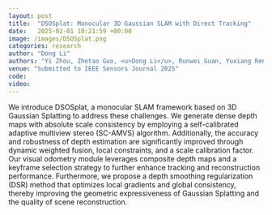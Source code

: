 ```yaml
---
layout: post
title:  "DSOSplat: Monocular 3D Gaussian SLAM with Direct Tracking"
date:   2025-02-01 10:21:59 +00:00
image: /images/DSOSplat.png
categories: research
author: "Dong Li"
authors: "Yi Zhou, Zhetao Guo, <u>Dong Li</u>, Runwei Guan, Yuxiang Ren, Hongyu Wang and Mingrui Li"
venue: "Submitted to IEEE Sensors Journal 2025"
code: 
video: 
---
```


We introduce DSOSplat, a monocular SLAM framework based on 3D Gaussian Splatting to address these challenges. We generate dense depth maps with absolute scale consistency by employing a self-calibrated adaptive multiview stereo (SC-AMVS) algorithm. Additionally, the accuracy and robustness of depth estimation are significantly improved through dynamic weighted fusion, local constraints, and a scale calibration factor. Our visual odometry module leverages composite depth maps and a keyframe selection strategy to further enhance tracking and reconstruction performance. Furthermore, we propose a depth smoothing regularization (DSR) method that optimizes local gradients and global consistency, thereby improving the geometric expressiveness of Gaussian Splatting and the quality of scene reconstruction.